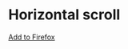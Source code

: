 # Horizontal scroll

[Add to Firefox](https://addons.mozilla.org/en-US/firefox/addon/horizontal-scroll/)
